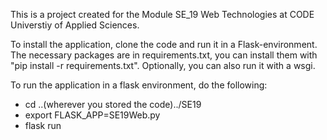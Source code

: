This is a project created for the Module SE_19 Web Technologies at CODE Universtiy of Applied Sciences. 

To install the application, clone the code and run it in a Flask-environment. The necessary packages are in requirements.txt, you can install them with "pip install -r requirements.txt". Optionally, you can also run it with a wsgi. 

To run the application in a flask environment, do the following:

- cd ..(wherever you stored the code)../SE19
- export FLASK_APP=SE19Web.py
- flask run

